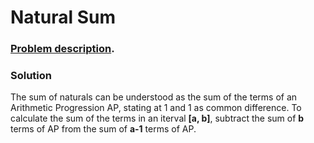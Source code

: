 # Natural Sum

### [Problem description](https://www.beecrowd.com.br/judge/en/problems/view/1805).

### Solution

The sum of naturals can be understood as the sum of the terms of an Arithmetic Progression AP, stating at 1 and 1 as common difference. To calculate the sum of the terms in an iterval __[a, b]__, subtract the sum of __b__ terms of AP from the sum of __a-1__ terms of AP.
